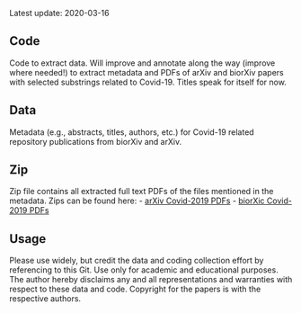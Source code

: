 Latest update: 2020-03-16

Code
----

Code to extract data. Will improve and annotate along the way (improve
where needed!) to extract metadata and PDFs of arXiv and biorXiv papers
with selected substrings related to Covid-19. Titles speak for itself
for now.

Data
----

Metadata (e.g., abstracts, titles, authors, etc.) for Covid-19 related
repository publications from biorXiv and arXiv.

Zip
---

Zip file contains all extracted full text PDFs of the files mentioned in
the metadata. Zips can be found here: - [arXiv Covid-2019
PDFs](https://stanford.box.com/v/biorxiv-covid-19-20200316) - [biorXic
Covid-2019 PDFs](https://stanford.box.com/v/arxiv-covid-19-20200316)

Usage
-----

Please use widely, but credit the data and coding collection effort by
referencing to this Git. Use only for academic and educational purposes.
The author hereby disclaims any and all representations and warranties
with respect to these data and code. Copyright for the papers is with
the respective authors.
